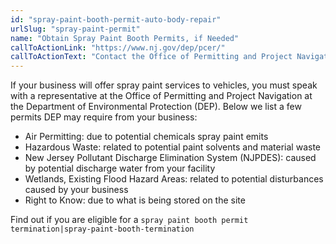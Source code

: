 ```yaml
---
id: "spray-paint-booth-permit-auto-body-repair"
urlSlug: "spray-paint-permit"
name: "Obtain Spray Paint Booth Permits, if Needed"
callToActionLink: "https://www.nj.gov/dep/pcer/"
callToActionText: "Contact the Office of Permitting and Project Navigation"
---
```

If your business will offer spray paint services to vehicles, you must speak with a representative at the Office of Permitting and Project Navigation at the Department of Environmental Protection (DEP). Below we list a few permits DEP may require from your business:
* Air Permitting: due to potential chemicals spray paint emits
* Hazardous Waste: related to potential paint solvents and material waste
* New Jersey Pollutant Discharge Elimination System (NJPDES): caused by potential discharge water from your facility
* Wetlands, Existing Flood Hazard Areas: related to potential disturbances caused by your business
* Right to Know: due to what is being stored on the site
 
Find out if you are eligible for a `spray paint booth permit termination|spray-paint-booth-termination`
